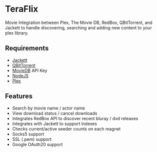 # TeraFlix
Movie Integration between Plex, The Movie DB, RedBox, QBitTorrent, and Jackett to handle discovering, searching and adding new content to your plex library.

## Requirements
- [Jackett](https://github.com/Jackett/Jackett) 
- [QBitTorrent](https://www.qbittorrent.org/)
- [MovieDB](https://www.themoviedb.org/en) API Key
- [NodeJS](https://nodejs.org/)
- [Plex](https://www.plex.tv/)

## Features
- Search by movie name / actor name
- View download status / cancel downloads
- Integrates RedBox API to discover recent bluray / dvd releases
- Integrates with Jackett to support indexes
- Checks current/active seeder counts on each magnet
- Socks5 support
- SSL (.pem) support
- Google OAuth20 support

